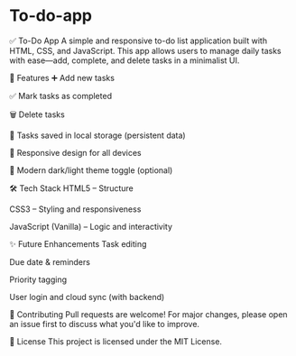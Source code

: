 # To-do-app

✅ To-Do App
A simple and responsive to-do list application built with HTML, CSS, and JavaScript. This app allows users to manage daily tasks with ease—add, complete, and delete tasks in a minimalist UI.

🧩 Features
➕ Add new tasks

✅ Mark tasks as completed

🗑️ Delete tasks

💾 Tasks saved in local storage (persistent data)

📱 Responsive design for all devices

🌙 Modern dark/light theme toggle (optional)

🛠️ Tech Stack
HTML5 – Structure

CSS3 – Styling and responsiveness

JavaScript (Vanilla) – Logic and interactivity



✨ Future Enhancements
Task editing

Due date & reminders

Priority tagging

User login and cloud sync (with backend)

🤝 Contributing
Pull requests are welcome! For major changes, please open an issue first to discuss what you'd like to improve.

📄 License
This project is licensed under the MIT License.

